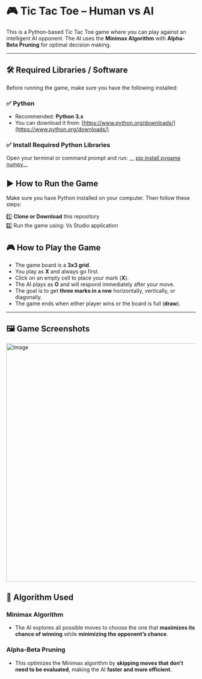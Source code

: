 # 🎮 Tic Tac Toe – Human vs AI

This is a Python-based Tic Tac Toe game where you can play against an intelligent AI opponent. The AI uses the **Minimax Algorithm** with **Alpha-Beta Pruning** for optimal decision making.

---

## 🛠️ Required Libraries / Software

Before running the game, make sure you have the following installed:

### ✅ Python

- Recommended: **Python 3.x**
- You can download it from: [https://www.python.org/downloads/](https://www.python.org/downloads/)

### ✅ Install Required Python Libraries

Open your terminal or command prompt and run:   __ <u>pip install pygame numpy</u>__

## ▶️ How to Run the Game

Make sure you have Python installed on your computer. Then follow these steps:

1️⃣ **Clone or Download** this repository  
2️⃣ Run the game using: Vs Studio application 


## 🎮 How to Play the Game

- The game board is a **3x3 grid**.  
- You play as **X** and always go first.  
- Click on an empty cell to place your mark (**X**).  
- The AI plays as **O** and will respond immediately after your move.  
- The goal is to get **three marks in a row** horizontally, vertically, or diagonally.  
- The game ends when either player wins or the board is full (**draw**).

---

## 🖼️ Game Screenshots

<img width="604" height="632" alt="Image" src="https://github.com/user-attachments/assets/dea2b35d-3419-4534-8a2a-851bfa878bbf" />


## 🧠 Algorithm Used

### Minimax Algorithm

- The AI explores all possible moves to choose the one that **maximizes its chance of winning** while **minimizing the opponent’s chance**.

### Alpha-Beta Pruning

- This optimizes the Minimax algorithm by **skipping moves that don’t need to be evaluated**, making the AI **faster and more efficient**.
